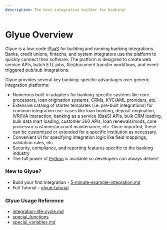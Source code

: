 ```yaml
---
description: The best integration builder for banking!
---
```


# Glyue Overview

Glyue is a low-code [iPaaS](https://en.wikipedia.org/wiki/Cloud-based\_integration) for building and running banking integrations.  Banks, credit unions, fintechs, and system integrators use the platform to quickly connect their software.  The platform is designed to create web service APIs, batch ETL jobs, file/document transfer workflows, and event-triggered pub/sub integrations.

Glyue provides several key banking-specific advantages over generic integration platforms:

* Numerous built-in adapters for banking-specific systems like core processors, loan origination systems, CRMs, KYC/AML providers, etc.
* Extensive catalog of starter templates (i.e. pre-built integrations) for common integration use-cases like loan booking, deposit origination,  IVR/IVA interaction, banking as a service (BaaS) APIs, bulk CRM loading, bulk data mart loading, customer 360 APIs, loan renewals/mods, core processor customer/account maintenance, etc.  Once imported, these can be customized or extended for a specific institution as necessary.
* Convenient UI for specifying integration logic like field mappings, validation rules, etc.
* Security, compliance, and reporting features specific to the banking industry
* The full power of [Python](https://www.python.org/) is available so developers can always deliver!



### New to Glyue?

* Build your first integration - [5-minute-example-integration.md](getting\_started/5-minute-example-integration.md "mention")
* Full Tutorial - [glyue-tutorial](glyue-tutorial/ "mention")

### Glyue Usage Reference

* [integration-life-cycle.md](reference/integration-life-cycle.md "mention")
* [special\_functions](reference/special\_functions/ "mention")
* [special\_variables.md](reference/special\_variables.md "mention")
